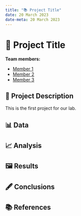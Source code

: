 ```yaml
---
title: "📚 Project Title"
date: 20 March 2023
date-meta: 20 March 2023
---
```


# 🤖 Project Title

**Team members:** 

- [Member 1]()
- [Member 2]()
- [Member 3]()

## 📝 Project Description
This is the first project for our lab.



## 📊 Data

## 📈 Analysis

## 🖼️ Results

## 🖋️ Conclusions

## 📚 References